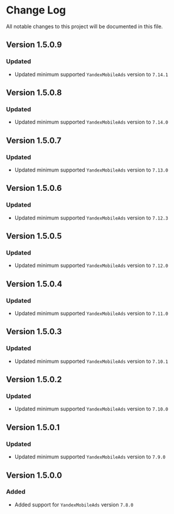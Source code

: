 # Change Log

All notable changes to this project will be documented in this file.

## Version 1.5.0.9

### Updated

- Updated minimum supported `YandexMobileAds` version to `7.14.1`

## Version 1.5.0.8

### Updated

- Updated minimum supported `YandexMobileAds` version to `7.14.0`

## Version 1.5.0.7

### Updated

- Updated minimum supported `YandexMobileAds` version to `7.13.0`

## Version 1.5.0.6

### Updated

- Updated minimum supported `YandexMobileAds` version to `7.12.3`

## Version 1.5.0.5

### Updated

- Updated minimum supported `YandexMobileAds` version to `7.12.0`

## Version 1.5.0.4

### Updated

- Updated minimum supported `YandexMobileAds` version to `7.11.0`

## Version 1.5.0.3

### Updated

- Updated minimum supported `YandexMobileAds` version to `7.10.1`

## Version 1.5.0.2

### Updated

- Updated minimum supported `YandexMobileAds` version to `7.10.0`

## Version 1.5.0.1

### Updated

- Updated minimum supported `YandexMobileAds` version to `7.9.0`

## Version 1.5.0.0

### Added

- Added support for `YandexMobileAds` version `7.8.0`
